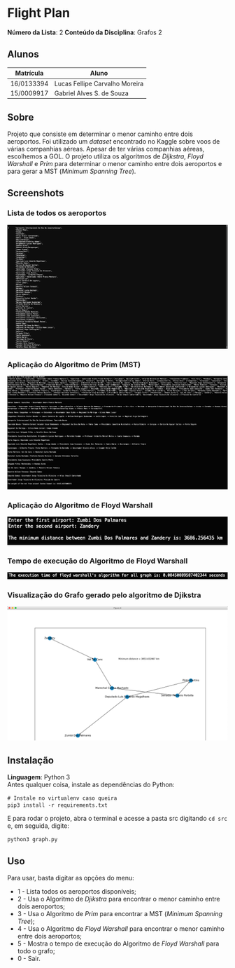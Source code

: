 # Flight Plan

**Número da Lista**: 2
**Conteúdo da Disciplina**: Grafos 2<br>

## Alunos
|Matrícula | Aluno |
| -- | -- |
| 16/0133394  |  Lucas Fellipe Carvalho Moreira |
| 15/0009917  |  Gabriel Alves S. de Souza |

## Sobre 
Projeto que consiste em determinar o menor caminho entre dois aeroportos. Foi utilizado um *dataset* encontrado no Kaggle sobre voos de várias companhias aéreas. Apesar de ter várias companhias aéreas, escolhemos a GOL. O projeto utiliza os algoritmos de *Dijkstra*, *Floyd Warshall* e *Prim* para determinar o menor caminho entre dois aeroportos e para gerar a MST (*Minimum Spanning Tree*). 

## Screenshots
### Lista de todos os aeroportos <br>
![Airports](/assets/images/airports.png) <br>
### Aplicação do Algoritmo de Prim (MST)
![MST](/assets/images/mst.png) <br>
### Aplicação do Algoritmo de Floyd Warshall
![Floyd Warshall](/assets/images/floyd-warshall.png) <br>
### Tempo de execução do Algoritmo de Floyd Warshall
![Execution Time](/assets/images/execution-time-floyd-warshall.png) <br>
### Visualização do Grafo gerado pelo algoritmo de Djikstra
![Djikstra Algorithm](/assets/images/graph-visualization-using-djikstra.png)


## Instalação 
**Linguagem**: Python 3<br>
Antes qualquer coisa, instale as dependências do Python:
```
# Instale no virtualenv caso queira
pip3 install -r requirements.txt
```

E para rodar o projeto, abra o terminal e acesse a pasta src digitando ```cd src``` e, em seguida, digite:
```
python3 graph.py
```

## Uso 
Para usar, basta digitar as opções do menu:
* 1 - Lista todos os aeroportos disponíveis;
* 2 - Usa o Algoritmo de *Djikstra* para encontrar o menor caminho entre dois aeroportos;
* 3 - Usa o Algoritmo de *Prim* para encontrar a MST (*Minimum Spanning Tree*);
* 4 - Usa o Algoritmo de *Floyd Warshall* para encontrar o menor caminho entre dois aeroportos;
* 5 - Mostra o tempo de execução do Algoritmo de *Floyd Warshall* para todo o grafo;
* 0 - Sair.





